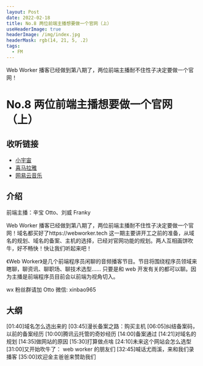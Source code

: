 ```yaml
---
layout: Post
date: 2022-02-18
title: No.8 两位前端主播想要做一个官网（上）
useHeaderImage: true
headerImage: /img/index.jpg
headerMask: rgb(14, 21, 5, .2)
tags:
  - FM
---
```


Web Worker 播客已经做到第八期了，两位前端主播耐不住性子决定要做一个官网！

<!-- more -->

# No.8 两位前端主播想要做一个官网（上）

## 收听链接

- [小宇宙](https://www.xiaoyuzhoufm.com/episode/620e870bc3d3246fb26ee5d8)
- [喜马拉雅](https://www.ximalaya.com/sound/503029724)
- [网易云音乐](https://music.163.com/#/program?id=2498410557)

## 介绍

前端主播：辛宝 Otto、刘威 Franky

Web Worker 播客已经做到第八期了，两位前端主播耐不住性子决定要做一个官网！域名都买好了https://webworker.tech 这一期主要讲开工之前的准备，从域名的规划、域名的备案、主机的选择，已经对官网功能的规划。两人互相画饼吹牛，好不畅快！快让我们听起来吧！

《Web Worker》是几个前端程序员闲聊的音频播客节目。节目将围绕程序员领域来瞎聊，聊资讯、聊职场、聊技术选型...... 只要是和 web 开发有关的都可以聊。因为主播是前端程序员目前会以前端为视角切入。

wx 粉丝群请加 Otto 微信: xinbao965

## 大纲

[01:40]域名怎么选出来的
[03:45]漫长备案之路：购买主机
[06:05]纠结备案码，以前的备案经历
[10:00]腾讯云托管的奇妙经历
[14:00]备案通过
[14:21]对域名的规划
[14:35]做网站的原因
[15:30]打算做点啥
[24:10]未来这个网站会怎么选型
[31:00]又开始吹牛了： web worker 的朋友们
[32:45]喊话尤雨溪，来和我们录播客
[35:00]欢迎金主爸爸来赞助我们
